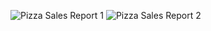 ![Pizza Sales Report 1](https://github.com/SahilSagvekar/Pizza-Sales-Dashboard/assets/87593640/86bd24ac-8090-48a7-bfbc-df7934ea1ec4)
![Pizza Sales Report 2](https://github.com/SahilSagvekar/Pizza-Sales-Dashboard/assets/87593640/5904ef97-caf9-46e0-9900-4aa770d1118d)
